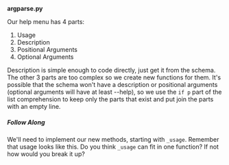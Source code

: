 **argparse.py**

Our help menu has 4 parts:

1. Usage
2. Description
3. Positional Arguments
4. Optional Arguments

Description is simple enough to code directly, just get it from the schema. The
other 3 parts are too complex so we create new functions for them. It's possible
that the schema won't have a description or positional arguments (optional
arguments will have at least --help), so we use the `if p` part of the list
comprehension to keep only the parts that exist and put join the parts with an
empty line.

##### Follow Along

We'll need to implement our new methods, starting with `_usage`. Remember that
usage looks like this. Do you think `_usage` can fit in one function? If not
how would you break it up?